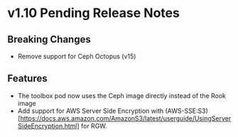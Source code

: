# v1.10 Pending Release Notes

## Breaking Changes

- Remove support for Ceph Octopus (v15)

## Features

- The toolbox pod now uses the Ceph image directly instead of the Rook image
- Add support for AWS Server Side Encryption with (AWS-SSE:S3)[https://docs.aws.amazon.com/AmazonS3/latest/userguide/UsingServerSideEncryption.html] for RGW.
